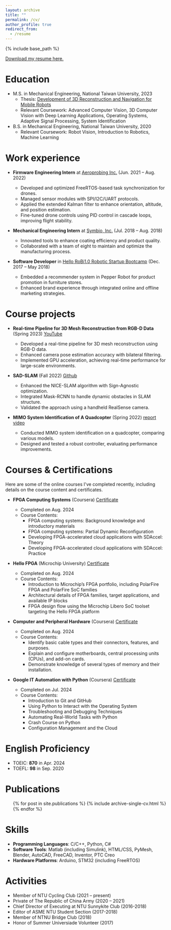 ```yaml
---
layout: archive
title: ""
permalink: /cv/
author_profile: true
redirect_from:
  - /resume
---
```


{% include base_path %}


[Download my resume here.](http://twwang97.github.io/files/professional_standard_resume_0915.pdf)

Education
======
* M.S. in Mechanical Engineering, National Taiwan University, 2023
  * Thesis: [Development of 3D Reconstruction and Navigation for Mobile Robots](https://twwang97.github.io/thesis/)
  * Relevant Coursework: Advanced Computer Vision, 3D Computer Vision with Deep Learning Applications, Operating Systems, Adaptive Signal Processing, System Identification
* B.S. in Mechanical Engineering, National Taiwan University, 2020
  * Relevant Coursework: Robot Vision, Introduction to Robotics, Machine Learning

Work experience
======
* <b>Firmware Engineering Intern</b> at [Aeroprobing Inc.](https://aeroprobing.com/) (Jun. 2021 – Aug. 2022)
  * Developed and optimized FreeRTOS-based task synchronization for drones.
  * Managed sensor modules with SPI/I2C/UART protocols.
  * Applied the extended Kalman filter to enhance orientation, altitude, and position estimation.
  * Fine-tuned drone controls using PID control in cascade loops, improving flight stability.

* <b>Mechanical Engineering Intern</b> at [Symbio, Inc.](https://www.symbioinc.com.tw/zh-tw) (Jul. 2018 – Aug. 2018)
  * Innovated tools to enhance coating efficiency and product quality.
  * Collaborated with a team of eight to maintain and optimize the manufacturing process.

* <b>Software Developer</b> in [Hello RoBi1.0 Robotic Startup Bootcamp](https://starrocket.io/) (Dec. 2017 – May 2018)
  * Embedded a recommender system in Pepper Robot for product promotion in furniture stores.
  * Enhanced brand experience through integrated online and offline marketing strategies.


Course projects
======
* <b>Real-time Pipeline for 3D Mesh Reconstruction from RGB-D Data</b> (Spring 2023) [YouTube](https://youtu.be/tccfjy2j27w)
  * Developed a real-time pipeline for 3D mesh reconstruction using RGB-D data.
  * Enhanced camera pose estimation accuracy with bilateral filtering.
  * Implemented GPU acceleration, achieving real-time performance for large-scale environments.

* <b>SAD-SLAM</b> (Fall 2022) [Github](https://github.com/MartyJan/SAD-SLAM) 
  * Enhanced the NICE-SLAM algorithm with Sign-Agnostic optimization.
  * Integrated Mask-RCNN to handle dynamic obstacles in SLAM structure.
  * Validated the approach using a handheld RealSense camera.

* <b>MIMO System Identification of A Quadcopter</b> (Spring 2022) [report](http://twwang97.github.io/files/report_sysID_David.pdf) [video](https://youtube.com/shorts/HsXJFUH4R2Q)
  * Conducted MIMO system identification on a quadcopter, comparing various models.
  * Designed and tested a robust controller, evaluating performance improvements.

Courses & Certifications
======
Here are some of the online courses I've completed recently, including details on the course content and certificates.

* <b>FPGA Computing Systems</b> (Coursera) [Certificate](https://www.coursera.org/account/accomplishments/specialization/ZB0ZIV4NIA6A)  
  * Completed on Aug. 2024  
  * Course Contents:
    - FPGA computing systems: Background knowledge and introductory materials
    - FPGA computing systems: Partial Dynamic Reconfiguration
    - Developing FPGA-accelerated cloud applications with SDAccel: Theory
    - Developing FPGA-accelerated cloud applications with SDAccel: Practice

* <b>Hello FPGA</b> (Microchip University) [Certificate](https://verify.skilljar.com/c/866o372pn63s)  
  * Completed on Aug. 2024  
  * Course Contents:
    - Introduction to Microchip’s FPGA portfolio, including PolarFire FPGA and PolarFire SoC families
    - Architectural details of FPGA families, target applications, and available IP blocks
    - FPGA design flow using the Microchip Libero SoC toolset targeting the Hello FPGA platform

* <b>Computer and Peripheral Hardware</b> (Coursera) [Certificate](https://www.coursera.org/account/accomplishments/verify/OTSI90KYPL2G)  
  * Completed on Aug. 2024  
  * Course Contents:
    - Identify basic cable types and their connectors, features, and purposes.
    - Explain and configure motherboards, central processing units (CPUs), and add-on cards.
    - Demonstrate knowledge of several types of memory and their installation.

* <b>Google IT Automation with Python</b> (Coursera) [Certificate](https://www.coursera.org/account/accomplishments/specialization/529BUML5FSHT)  
  * Completed on Jul. 2024  
  * Course Contents:
    - Introduction to Git and GitHub
    - Using Python to Interact with the Operating System
    - Troubleshooting and Debugging Techniques
    - Automating Real-World Tasks with Python
    - Crash Course on Python
    - Configuration Management and the Cloud
    
English Proficiency
======
* TOEIC: <b>870</b> in Apr. 2024
* TOEFL: <b>98</b> in Sep. 2020

Publications
======
  <ul>{% for post in site.publications %}
    {% include archive-single-cv.html %}
  {% endfor %}</ul>

Skills
======
* <b>Programming Languages</b>: C/C++, Python, C#
* <b>Software Tools</b>: Matlab (including Simulink), HTML/CSS, PyMesh, Blender, AutoCAD, FreeCAD, Inventor, PTC Creo
* <b>Hardware Platforms</b>: Arduino, STM32 (including FreeRTOS)

Activities
======
* Member of NTU Cycling Club (2021 – present)
* Private of The Republic of China Army (2020 – 2021)
* Chief Director of Executing at NTU Sunnykite Club (2016-2018)
* Editor of ASME NTU Student Section (2017-2018)
* Member of NTNU Bridge Club (2018)
* Honor of Summer Universiade Volunteer (2017)

